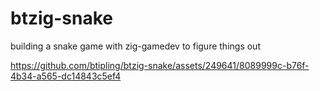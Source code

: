 # btzig-snake
 building a snake game with zig-gamedev to figure things out
 
https://github.com/btipling/btzig-snake/assets/249641/8089999c-b76f-4b34-a565-dc14843c5ef4
